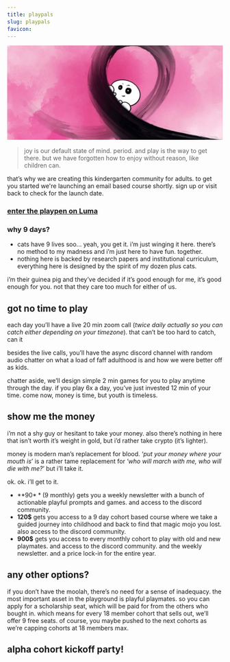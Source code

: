 ```yaml
---
title: playpals
slug: playpals
favicon: 
---
```


![assets/images/playpen.jpeg](assets/images/playpen.jpg)

> joy is our default state of mind. period. and play is the way to get there. but we have forgotten how to enjoy without reason, like children can.

that’s why we are creating this kindergarten community for adults. to get you started we're launching an email based course shortly. sign up or visit back to check for the launch date.

### [enter the playpen on Luma](https://lu.ma/community/com-bTQQ4bGoEThBj51)

### why 9 days?
- cats have 9 lives soo... yeah, you get it. i’m just winging it here. there’s no method to my madness and i’m just here to have fun. together.
- nothing here is backed by research papers and institutional curriculum, everything here is designed by the spirit of my dozen plus cats.

i’m their guinea pig and they’ve decided if it’s good enough for me, it’s good enough for you. not that they care too much for either of us.

## got no time to play

each day you’ll have a live 20 min zoom call (_twice daily actually so you can catch either depending on your timezone_). that can’t be too hard to catch, can it

besides the live calls, you’ll have the async discord channel with random audio chatter on what a load of faff adulthood is and how we were better off as kids.

chatter aside, we’ll design simple 2 min games for you to play anytime through the day. if you play 6x a day, you’ve just invested 12 min of your time. come now, money is time, but youth is timeless.

## show me the money

i’m not a shy guy or hesitant to take your money. also there’s nothing in here that isn’t worth it’s weight in gold, but i’d rather take crypto (it’s lighter).

money is modern man’s replacement for blood. ‘_put your money where your mouth is_’ is a rather tame replacement for ‘_who will march with me, who will die with me?_’ but i’ll take it.

ok. ok. i’ll get to it.

-   **90$** (9$ monthly) gets you a weekly newsletter with a bunch of actionable playful prompts and games. and access to the discord community.
-   **120$** gets you access to a 9 day cohort based course where we take a guided journey into childhood and back to find that magic mojo you lost. also access to the discord community.
-   **900$** gets you access to every monthly cohort to play with old and new playmates. and access to the discord community. and the weekly newsletter. and a price lock-in for the entire year.

## any other options?

if you don’t have the moolah, there’s no need for a sense of inadequacy. the most important asset in the playground is playful playmates. so you can apply for a scholarship seat, which will be paid for from the others who bought in. which means for every 18 member cohort that sells out, we’ll offer 9 free seats. of course, you maybe pushed to the next cohorts as we’re capping cohorts at 18 members max.

## alpha cohort kickoff party!

